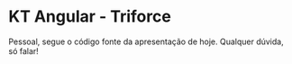 # KT Angular - Triforce
Pessoal, segue o código fonte da apresentação de hoje.
Qualquer dúvida, só falar!
